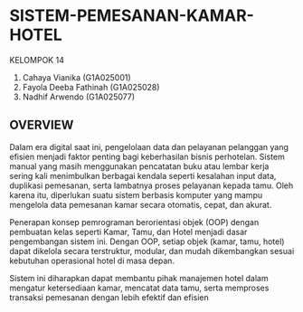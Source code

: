 # SISTEM-PEMESANAN-KAMAR-HOTEL
KELOMPOK 14
1. Cahaya Vianika (G1A025001)
2. Fayola Deeba Fathinah (G1A025028)
3. Nadhif Arwendo (G1A025077)

## OVERVIEW
Dalam era digital saat ini, pengelolaan data dan pelayanan pelanggan yang efisien menjadi faktor penting bagi keberhasilan bisnis perhotelan. Sistem manual yang masih menggunakan pencatatan buku atau lembar kerja sering kali menimbulkan berbagai kendala seperti kesalahan input data, duplikasi pemesanan, serta lambatnya proses pelayanan kepada tamu. Oleh karena itu, diperlukan suatu sistem berbasis komputer yang mampu mengelola data pemesanan kamar secara otomatis, cepat, dan akurat.

Penerapan konsep pemrograman berorientasi objek (OOP) dengan pembuatan kelas seperti Kamar, Tamu, dan Hotel menjadi dasar pengembangan sistem ini. Dengan OOP, setiap objek (kamar, tamu, hotel) dapat dikelola secara terstruktur, modular, dan mudah dikembangkan sesuai kebutuhan operasional hotel di masa depan.

Sistem ini diharapkan dapat membantu pihak manajemen hotel dalam mengatur ketersediaan kamar, mencatat data tamu, serta memproses transaksi pemesanan dengan lebih efektif dan efisien
